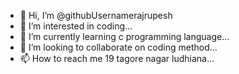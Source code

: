 - 👋 Hi, I’m @githubUsernamerajrupesh
- 👀 I’m interested in coding...
- 🌱 I’m currently learning c programming language...
- 💞️ I’m looking to collaborate on coding method...
- 📫 How to reach me  19 tagore nagar ludhiana...

<!---
githubUsernamerajrupesh/githubUsernamerajrupesh is a ✨ special ✨ repository because its `README.md` (this file) appears on your GitHub profile.
You can click the Preview link to take a look at your changes.
--->
